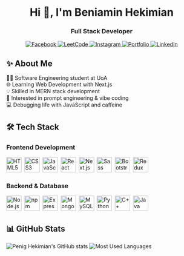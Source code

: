 <h1 align="center">Hi 👋, I'm Beniamin Hekimian</h1>
<h3 align="center">Full Stack Developer</h3>

<p align="center">
  <a href="https://facebook.com/penig.hekimian">
  <img src="https://img.shields.io/badge/Facebook-%231877F2.svg?style=flat-square&logo=facebook&logoColor=white" alt="Facebook">
  </a>
  <a href="https://leetcode.com/u/beniamin-hekimian">
    <img src="https://img.shields.io/badge/LeetCode-%23FFA116.svg?style=flat-square&logo=leetcode&logoColor=white" alt="LeetCode">
  </a>
  <a href="https://www.instagram.com/beniamin.dev" target="_blank">
    <img src="https://img.shields.io/badge/Instagram-%23E4405F.svg?&style=flat-square&logo=instagram&logoColor=white" alt="Instagram">
  </a>
  <a href="https://beniamin-hekimian.github.io">
    <img src="https://img.shields.io/badge/Portfolio-%2300C853.svg?style=flat-square&logo=google-chrome&logoColor=white" alt="Portfolio">
  </a>
  <a href="https://www.linkedin.com/in/beniamin-hekimian-94950630a">
    <img src="https://img.shields.io/badge/LinkedIn-%230077B5.svg?style=flat-square&logo=linkedin&logoColor=white" alt="LinkedIn">
  </a>
</p>

## ✨ About Me
👨‍🎓 Software Engineering student at UoA  
🌐 Learning Web Development with Next.js  
💡 Skilled in MERN stack development  
🧠 Interested in prompt engineering & vibe coding  
💻 Debugging life with JavaScript and caffeine  

## 🛠️ Tech Stack

### **Frontend Development**

<p align="left">
  <img src="https://cdn.jsdelivr.net/gh/devicons/devicon/icons/html5/html5-original.svg" alt="HTML5" width="40" height="40"/>&nbsp;
  <img src="https://cdn.jsdelivr.net/gh/devicons/devicon/icons/css3/css3-original.svg" alt="CSS3" width="40" height="40"/>&nbsp;
  <img src="https://cdn.jsdelivr.net/gh/devicons/devicon/icons/javascript/javascript-original.svg" alt="JavaScript" width="40" height="40"/>&nbsp;
  <img src="https://cdn.jsdelivr.net/gh/devicons/devicon/icons/react/react-original.svg" alt="React" width="40" height="40"/>&nbsp;
  <img src="https://cdn.jsdelivr.net/gh/devicons/devicon/icons/nextjs/nextjs-original.svg" alt="Next.js" width="40" height="40"/>&nbsp;
  <img src="https://cdn.jsdelivr.net/gh/devicons/devicon/icons/sass/sass-original.svg" alt="Sass" width="40" height="40"/>&nbsp;
  <img src="https://cdn.jsdelivr.net/gh/devicons/devicon/icons/bootstrap/bootstrap-original.svg" alt="Bootstrap" width="40" height="40"/>&nbsp;
  <img src="https://cdn.jsdelivr.net/gh/devicons/devicon/icons/redux/redux-original.svg" alt="Redux" width="40" height="40"/>&nbsp;
</p>

### **Backend & Database**

<p align="left">
  <img src="https://cdn.jsdelivr.net/gh/devicons/devicon/icons/nodejs/nodejs-original.svg" alt="Node.js" width="40" height="40"/>&nbsp;
  <img src="https://cdn.jsdelivr.net/gh/devicons/devicon/icons/npm/npm-original-wordmark.svg" alt="npm" width="40" height="40"/>&nbsp;
  <img src="https://cdn.jsdelivr.net/gh/devicons/devicon/icons/express/express-original.svg" alt="Express.js" width="40" height="40"/>&nbsp;
  <img src="https://cdn.jsdelivr.net/gh/devicons/devicon/icons/mongodb/mongodb-original.svg" alt="MongoDB" width="40" height="40"/>&nbsp;
  <img src="https://cdn.jsdelivr.net/gh/devicons/devicon/icons/mysql/mysql-original.svg" alt="MySQL" width="40" height="40"/>&nbsp;
  <img src="https://cdn.jsdelivr.net/gh/devicons/devicon/icons/python/python-original.svg" alt="Python" width="40" height="40"/>&nbsp;
  <img src="https://cdn.jsdelivr.net/gh/devicons/devicon/icons/cplusplus/cplusplus-original.svg" alt="C++" width="40" height="40"/>&nbsp;
  <img src="https://cdn.jsdelivr.net/gh/devicons/devicon/icons/java/java-original.svg" alt="Java" width="40" height="40"/>&nbsp;
</p>

## 📊 GitHub Stats

<img src="https://github-readme-stats.vercel.app/api?username=beniamin-hekimian&show_icons=true&count_private=true&theme=dark" alt="Penig Hekimian's GitHub stats" />
<img src="https://github-readme-stats.vercel.app/api/top-langs/?username=beniamin-hekimian&layout=compact&theme=dark" alt="Most Used Languages" />
